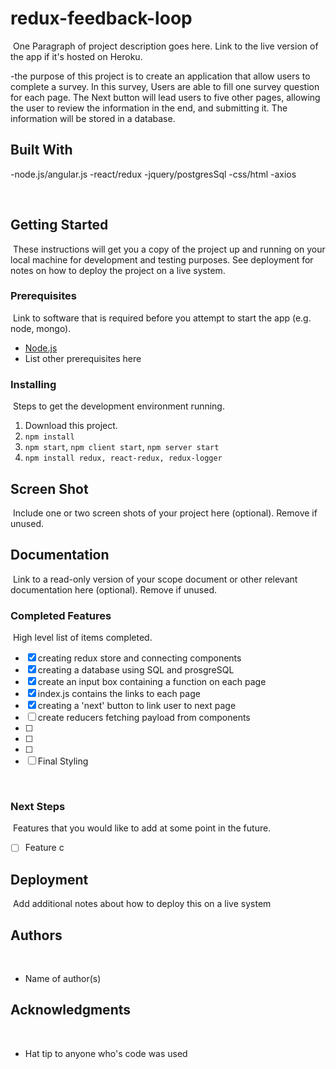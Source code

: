 # redux-feedback-loop
​
One Paragraph of project description goes here. Link to the live version of the app if it's hosted on Heroku.

-the purpose of this project is to create an application that allow users to complete a survey. In this survey, 
Users are able to fill one survey question for each page. The Next button will lead users to five other pages,
allowing the user to review the information in the end, and submitting it. The information will be stored in
a database.
​
## Built With
​-node.js/angular.js
-react/redux
-jquery/postgresSql
-css/html
-axios

​
## Getting Started
​
These instructions will get you a copy of the project up and running on your local machine for development and testing purposes. See deployment for notes on how to deploy the project on a live system.
​
### Prerequisites
​
Link to software that is required before you attempt to start the app (e.g. node, mongo).
​
- [Node.js](https://nodejs.org/en/)
- List other prerequisites here
​
​
### Installing
​
Steps to get the development environment running.
​
1. Download this project.
2. `npm install`
3. `npm start`, `npm client start`, `npm server start`
4. `npm install redux, react-redux, redux-logger`
​
​
## Screen Shot
​
Include one or two screen shots of your project here (optional). Remove if unused.
​
## Documentation
​
Link to a read-only version of your scope document or other relevant documentation here (optional). Remove if unused.
​
### Completed Features
​
High level list of items completed.
​
- [X] creating redux store and connecting components
- [X] creating a database using SQL and prosgreSQL
- [X] create an input box containing a function on each page
- [X] index.js contains the links to each page
- [X] creating a 'next' button to link user to next page
- [ ] create reducers fetching payload from components
- [ ]
- [ ]
- [ ]
- [ ] Final Styling 

​
### Next Steps
​
Features that you would like to add at some point in the future.
​
- [ ] Feature c
​
## Deployment
​
Add additional notes about how to deploy this on a live system
​
## Authors
​
* Name of author(s)
​
​
## Acknowledgments
​
* Hat tip to anyone who's code was used